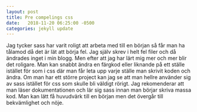 ```yaml
---
layout: post
title: Pre compelings css
date:   2018-11-20 06:25:00 -0500
categories: jekyll update
---
```

Jag tycker sass har varit roligt att arbeta med till en början så får man ha tålamod då det är lät att
börja fel. Jag själv skrev i helt fel filer och då ändrades inget i min blogg. Men efter att jag har lärt mig mer och mer
blir det roligare. Man kan snabbt ändra en färgkod eller liknande på ett ställe istället för som i css där man får leta upp varje ställe
man skrivit koden och ändra. Om man har ett större project kan jag se att man hellre använder sig av sass istället för css som 
skulle bli väldigt rörigt. Jag rekomenderar att man läser dokumentationen och lär sig sass innan man börjar
skriva massa kod. Man kan lätt få huvudvärk till en början men det övergår till bekvämlighet och nöje.


[jekyll-docs]: https://jekyllrb.com/docs/home
[jekyll-gh]:   https://github.com/jekyll/jekyll
[jekyll-talk]: https://talk.jekyllrb.com/